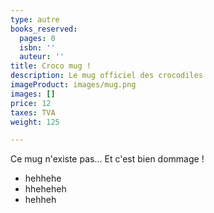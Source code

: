 ```yaml
---
type: autre
books_reserved:
  pages: 0
  isbn: ''
  auteur: ''
title: Croco mug !
description: Le mug officiel des crocodiles
imageProduct: images/mug.png
images: []
price: 12
taxes: TVA
weight: 125

---
```

Ce mug n'existe pas… Et c'est bien dommage !

* hehhehe
* hheheheh
* hehheh
